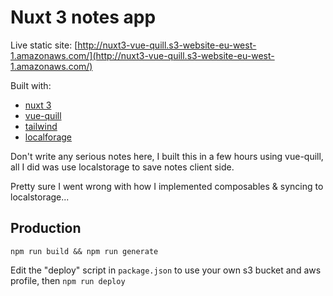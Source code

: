 # Nuxt 3 notes app

Live static site: [http://nuxt3-vue-quill.s3-website-eu-west-1.amazonaws.com/](http://nuxt3-vue-quill.s3-website-eu-west-1.amazonaws.com/)

Built with:

 - [nuxt 3](https://github.com/nuxt/framework)
 - [vue-quill](https://github.com/vueup/vue-quill)
 - [tailwind](https://github.com/tailwindlabs/tailwindcss)
 - [localforage](https://github.com/localForage/localForage)


Don't write any serious notes here, I built this in a few hours using vue-quill, all I did was use localstorage to save notes client side.

Pretty sure I went wrong with how I implemented composables & syncing to localstorage...



## Production

`npm run build && npm run generate`


Edit the "deploy" script in `package.json` to use your own s3 bucket and aws profile, then `npm run deploy`


